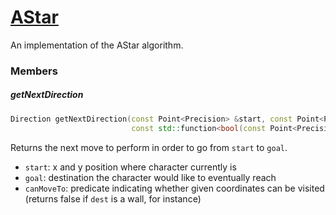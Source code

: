 # [AStar](AStar.hpp)

An implementation of the AStar algorithm.

### Members

##### getNextDirection

```cpp
Direction getNextDirection(const Point<Precision> &start, const Point<Precision> &goal,
                           const std::function<bool(const Point<Precision> &dest)> &canMoveTo);
```
Returns the next move to perform in order to go from `start` to `goal`.

* `start`: x and y position where character currently is
* `goal`: destination the character would like to eventually reach
* `canMoveTo`: predicate indicating whether given coordinates can be visited (returns false if `dest` is a wall, for instance)
